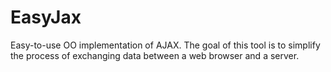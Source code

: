 EasyJax
=======

Easy-to-use OO implementation of AJAX.  The goal of this tool is to simplify the process of exchanging data between a web browser and a server.
